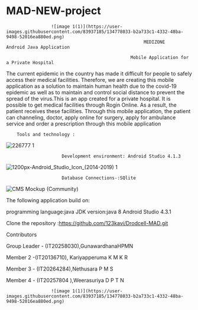 # MAD-NEW-project


                     ![image 1(1)](https://user-images.githubusercontent.com/83937185/134778033-b2a733c1-4332-48ba-9498-52016ea880ed.png) 
                                                        MEDIZONE     Android Java Application  
                                
                                                   Mobile Application for a Private Hospital

The current epidemic in the country has made it difficult for people to safely access their medical facilities. Therefore, we are creating this mobile application as a solution to maintain human health due to the covid-19 epidemic as well as to maintain and control social distance to prevent the spread of the virus.This is an app created for a private hospital. It is possible to get medical facilities through Rogin Online. As a result, the patient receives these facilities. Through this mobile application, the patient can channeling, doctor, apply online for surgery, apply for ambulance service and order a prescription through this mobile application
        
        Tools and technology :
         
                   
![226777 1](https://user-images.githubusercontent.com/83937185/134777854-0a945e69-2f0f-43f0-bdb8-ca84f466aa75.png)
                         
                         Development environment: Android Studio 4.1.3




![1200px-Android_Studio_Icon_(2014-2019) 1](https://user-images.githubusercontent.com/83937185/134777857-e1edf891-013c-4474-a4a3-d64625c7266f.png)
    
 
                         Database Connections-:SQlite 
                         
![CMS Mockup (Community)](https://user-images.githubusercontent.com/83937185/134777862-1c476229-ace6-48e7-92b4-59de5eb662b6.png)


The following application build on:

programming language:java 
JDK version:java 8
 Android Studio 4.3.1
 
Clone the repository :https://github.com/123kavi/Drodcell-MAD.git

Contributors

Group Leader - (IT20258030),GunawardhanaHPMN

Member 2 -(IT20136710), Kariyapperuma K M K R

Member 3 - (IT20264284),Nethusara P M S

Member 4 - (IT20257804 ),Weerasuriya D P T N

                     ![image 1(1)](https://user-images.githubusercontent.com/83937185/134778033-b2a733c1-4332-48ba-9498-52016ea880ed.png) 
                       













